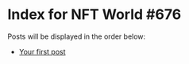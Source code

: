# Index for NFT World #676
Posts will be displayed in the order below:

- [Your first post](./001-first.md)

